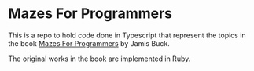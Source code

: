 # Mazes For Programmers

This is a repo to hold code done in Typescript that represent the topics in the
book [Mazes For Programmers](https://pragprog.com/book/jbmaze/mazes-for-programmers)
by Jamis Buck.

The original works in the book are implemented in Ruby.
